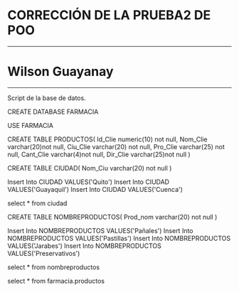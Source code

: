 # CORRECCIÓN DE LA PRUEBA2 DE POO
----
# Wilson Guayanay
----
Script de la base de datos.


CREATE DATABASE FARMACIA

USE FARMACIA

CREATE TABLE PRODUCTOS(
 Id_Clie numeric(10) not null, 
 Nom_Clie varchar(20)not null, 
 Ciu_Clie varchar(20) not null,
 Pro_Clie varchar(25) not null,
 Cant_Clie varchar(4)not null, 
 Dir_Clie varchar(25)not null 
 )

CREATE TABLE CIUDAD( 
Nom_Ciu varchar(20) not null 
)

Insert Into CIUDAD VALUES('Quito') 
Insert Into CIUDAD VALUES('Guayaquil') 
Insert Into CIUDAD VALUES('Cuenca')

select * from ciudad

CREATE TABLE NOMBREPRODUCTOS(
 Prod_nom varchar(20) not null 
 )
 
Insert Into NOMBREPRODUCTOS VALUES('Pañales') 
Insert Into NOMBREPRODUCTOS VALUES('Pastillas') 
Insert Into NOMBREPRODUCTOS VALUES('Jarabes') 
Insert Into NOMBREPRODUCTOS VALUES('Preservativos') 


select * from nombreproductos


select * from farmacia.productos



